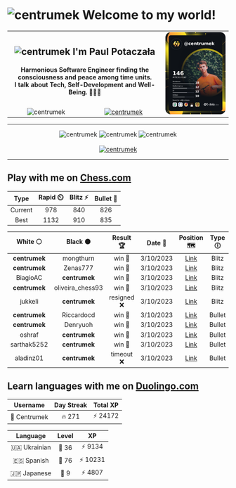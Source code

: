 <h1>
  <img
    src="https://emojis.slackmojis.com/emojis/images/1531849430/4246/blob-sunglasses.gif"
    width="30"
    alt="centrumek"
  />
  Welcome to my world!
</h1>

<table>
  <tbody>
    <tr>
      <td align="center" width="70%" colspan="2">
        <h2>
          <img
            src="https://raw.githubusercontent.com/MartinHeinz/MartinHeinz/master/wave.gif"
            width="30px"
            alt="centrumek"
          />
          I'm Paul Potaczała
        </h2>
        <h4>
          Harmonious Software Engineer finding the consciousness and peace among time units.
          <br/>
          I talk about Tech, Self-Development and Well-Being. 🌿🧘🚀
        </h4>
      </td>
      <td width="30%" rowspan="2">
        <a href="https://app.daily.dev/centrumek">
          <img
            src="./devcard.png"
            alt="centrumek"
          />
        </a>
      </td>
    </tr>
    <tr align="center">
      <td>
        <img
          src="https://komarev.com/ghpvc/?username=centrumek&label=visitors&color=0e75b6&style=flat"
          alt="centrumek"
        >
      </td>
      <td>
        <a href="https://stackoverflow.com/users/14496012/centrumek">
          <img
            src="https://stackoverflow.com/users/flair/14496012.png?theme=dark"
            alt="centrumek"
          >
        </a>
      </td>
    </tr>
  </tbody>
</table>

---
<div align="center">
  <img 
    src="https://github-readme-stats.vercel.app/api?username=centrumek&show_icons=true&count_private=true&theme=dark&hide_border=true&hide=issues,contribs&bg_color=00000000"
    alt="centrumek"
  />
  <img
    src="https://github-readme-stats.vercel.app/api/top-langs/?username=centrumek&layout=compact&hide_border=true&theme=dark&bg_color=00000000&langs_count=6&exclude_repo=air-statistic-app"
    alt="centrumek"
  />
  <img 
    src="https://github-readme-streak-stats.herokuapp.com?user=centrumek&theme=dark&hide_border=true&background=FFFFFF00"
    alt="centrumek"
  />
  <br/>
  <br/>
  <a href="https://www.buymeacoffee.com/centrumek">
    <img
      src="https://cdn.buymeacoffee.com/buttons/v2/default-orange.png"
      height="50"
      width="210"
      alt="centrumek"
    />
  </a>
</div>

---

## Play with me on [Chess.com](https://www.chess.com/member/centrumek)

<div align="center">
<!--START_SECTION:chessStats-->
<!-- Automatically generated with https://github.com/Balastrong/chess-stats-action -->

| Type | Rapid ⏲️ | Blitz ⚡ | Bullet 🔫 |
|:---:|:---:|:---:|:---:|
| Current | 978 | 840 | 826 |
| Best | 1132 | 910 | 835 |

| White ⚪ | Black ⚫ | Result 🏆 | Date 📅 | Position 🗺️ | Type 🕕 |
|:---:|:---:|:---:|:---:|:---:|:---:|
| **centrumek** | mongthurn | win 🥇 | 3/10/2023 | <a href="http://www.ee.unb.ca/cgi-bin/tervo/fen.pl?select=3R1Qk1/p1p5/2p1p2K/4P3/8/r2n4/8/8 b - -">Link</a> | Blitz |
| **centrumek** | Zenas777 | win 🥇 | 3/10/2023 | <a href="http://www.ee.unb.ca/cgi-bin/tervo/fen.pl?select=8/8/8/4k1K1/8/6P1/7P/8 b - -">Link</a> | Blitz |
| BiagioAC | **centrumek** | win 🥇 | 3/10/2023 | <a href="http://www.ee.unb.ca/cgi-bin/tervo/fen.pl?select=r3kbnr/p1p1pp1p/6p1/1p6/4P3/3q1P2/PP3P1P/RNB2RK1 w kq -">Link</a> | Blitz |
| **centrumek** | oliveira_chess93 | win 🥇 | 3/10/2023 | <a href="http://www.ee.unb.ca/cgi-bin/tervo/fen.pl?select=r3k2r/ppp1bppp/n3p3/4P3/1P4q1/P1N3P1/1BP1Q2P/R3K2R w KQkq -">Link</a> | Blitz |
| jukkeli | **centrumek** | resigned ❌ | 3/10/2023 | <a href="http://www.ee.unb.ca/cgi-bin/tervo/fen.pl?select=8/pp4pp/8/8/3pQ1k1/P7/1Pr2P1P/4RRK1 b - -">Link</a> | Blitz |
| **centrumek** | Riccardocd | win 🥇 | 3/10/2023 | <a href="http://www.ee.unb.ca/cgi-bin/tervo/fen.pl?select=1k1r3r/pp3ppp/8/3N4/3QP3/4KP1q/PP6/2R5 b - -">Link</a> | Bullet |
| **centrumek** | Denryuoh | win 🥇 | 3/10/2023 | <a href="http://www.ee.unb.ca/cgi-bin/tervo/fen.pl?select=r7/pp3R1p/8/8/6P1/1Q6/P1k4P/3RK3 b - -">Link</a> | Bullet |
| oshraf | **centrumek** | win 🥇 | 3/10/2023 | <a href="http://www.ee.unb.ca/cgi-bin/tervo/fen.pl?select=4rr2/pp4pp/3p4/7k/2PP4/2Pn1R1P/P5PK/8 w - -">Link</a> | Bullet |
| sarthak5252 | **centrumek** | win 🥇 | 3/10/2023 | <a href="http://www.ee.unb.ca/cgi-bin/tervo/fen.pl?select=2r5/pp1k1ppp/3p1n2/4p1b1/3PP3/8/PP3P2/3K1q2 w - -">Link</a> | Bullet |
| aladinz01 | **centrumek** | timeout ❌ | 3/10/2023 | <a href="http://www.ee.unb.ca/cgi-bin/tervo/fen.pl?select=7r/ppk5/2p5/3p4/4p2P/2P1q3/PP6/2RKR3 b - -">Link</a> | Bullet |

<!--END_SECTION:chessStats-->
</div>

## Learn languages with me on [Duolingo.com](https://www.duolingo.com/profile/Centrumek)

<div align="center">
<!--START_SECTION:duolingoStats-->
<!-- Automatically generated with https://github.com/centrumek/duolingo-readme-stats-->

| Username | Day Streak | Total XP |
|:---:|:---:|:---:|
| 👤 Centrumek | 🔥 271 | ⚡ 24172 |

| Language | Level | XP |
|:---:|:---:|:---:|
| 🇺🇦 Ukrainian | 👑 36 | ⚡ 9134 |
| 🇪🇸 Spanish | 👑 76 | ⚡ 10231 |
| 🇯🇵 Japanese | 👑 9 | ⚡ 4807 |

<!--END_SECTION:duolingoStats-->
</div>
<!--
**centrumek/centrumek** is a ✨ _special_ ✨ repository because its `README.md` (this file) appears on your GitHub profile.

Here are some ideas to get you started:

- 🔭 I’m currently working on ...
- 🌱 I’m currently learning ...
- 👯 I’m looking to collaborate on ...
- 🤔 I’m looking for help with ...
- 💬 Ask me about ...
- 📫 How to reach me: ...
- 😄 Pronouns: ...
- ⚡ Fun fact: ...
-->

